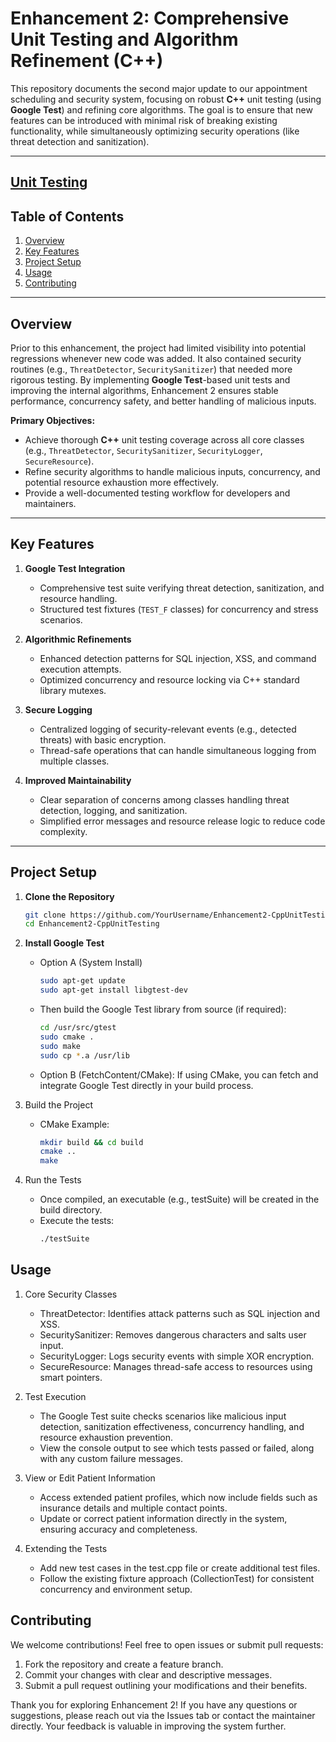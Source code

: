 # Enhancement 2: Comprehensive Unit Testing and Algorithm Refinement (C++)

This repository documents the second major update to our appointment scheduling and security system, focusing on robust **C++** unit testing (using **Google Test**) and refining core algorithms. The goal is to ensure that new features can be introduced with minimal risk of breaking existing functionality, while simultaneously optimizing security operations (like threat detection and sanitization).

---
[Unit Testing
](https://github.com/GavinBish911/GavinBish911.github.io/tree/Original-Unit-Testing/Enhanced%20Unit%20Testing)
---

## Table of Contents

1. [Overview](#overview)  
2. [Key Features](#key-features)  
3. [Project Setup](#project-setup)  
4. [Usage](#usage)  
5. [Contributing](#contributing)  

---

## Overview

Prior to this enhancement, the project had limited visibility into potential regressions whenever new code was added. It also contained security routines (e.g., `ThreatDetector`, `SecuritySanitizer`) that needed more rigorous testing. By implementing **Google Test**-based unit tests and improving the internal algorithms, Enhancement 2 ensures stable performance, concurrency safety, and better handling of malicious inputs.

**Primary Objectives:**

- Achieve thorough **C++** unit testing coverage across all core classes (e.g., `ThreatDetector`, `SecuritySanitizer`, `SecurityLogger`, `SecureResource`).
- Refine security algorithms to handle malicious inputs, concurrency, and potential resource exhaustion more effectively.
- Provide a well-documented testing workflow for developers and maintainers.

---

## Key Features

1. **Google Test Integration**  
   - Comprehensive test suite verifying threat detection, sanitization, and resource handling.  
   - Structured test fixtures (`TEST_F` classes) for concurrency and stress scenarios.

2. **Algorithmic Refinements**  
   - Enhanced detection patterns for SQL injection, XSS, and command execution attempts.  
   - Optimized concurrency and resource locking via C++ standard library mutexes.

3. **Secure Logging**  
   - Centralized logging of security-relevant events (e.g., detected threats) with basic encryption.  
   - Thread-safe operations that can handle simultaneous logging from multiple classes.

4. **Improved Maintainability**  
   - Clear separation of concerns among classes handling threat detection, logging, and sanitization.  
   - Simplified error messages and resource release logic to reduce code complexity.

---

## Project Setup

1. **Clone the Repository**  
   ```bash
   git clone https://github.com/YourUsername/Enhancement2-CppUnitTesting.git
   cd Enhancement2-CppUnitTesting
   ```
   
2. **Install Google Test**
   - Option A (System Install)
      ```bash
      sudo apt-get update
      sudo apt-get install libgtest-dev
      ```
    - Then build the Google Test library from source (if required):
      ```bash
      cd /usr/src/gtest
      sudo cmake .
      sudo make
      sudo cp *.a /usr/lib
      ```
   - Option B (FetchContent/CMake):
   If using CMake, you can fetch and integrate Google Test directly in your build process.
   
3. Build the Project
   - CMake Example:
      ```bash
      mkdir build && cd build
      cmake ..
      make
      ```

4. Run the Tests
   - Once compiled, an executable (e.g., testSuite) will be created in the build directory.
   - Execute the tests:
      ```bash
      ./testSuite
      ```

## Usage

1. Core Security Classes
   - ThreatDetector: Identifies attack patterns such as SQL injection and XSS.
   - SecuritySanitizer: Removes dangerous characters and salts user input.
   - SecurityLogger: Logs security events with simple XOR encryption.
   - SecureResource<T>: Manages thread-safe access to resources using smart pointers.

2. Test Execution
   - The Google Test suite checks scenarios like malicious input detection, sanitization effectiveness, concurrency handling, and resource exhaustion prevention.
   - View the console output to see which tests passed or failed, along with any custom failure messages.

3. View or Edit Patient Information
   - Access extended patient profiles, which now include fields such as insurance details and multiple contact points.
   - Update or correct patient information directly in the system, ensuring accuracy and completeness.

4. Extending the Tests
   - Add new test cases in the test.cpp file or create additional test files.
   - Follow the existing fixture approach (CollectionTest) for consistent concurrency and environment setup.
  

## Contributing

We welcome contributions! Feel free to open issues or submit pull requests:

   1. Fork the repository and create a feature branch.
   2. Commit your changes with clear and descriptive messages.
   3. Submit a pull request outlining your modifications and their benefits.

Thank you for exploring Enhancement 2!
If you have any questions or suggestions, please reach out via the Issues tab or contact the maintainer directly. Your feedback is valuable in improving the system further.
